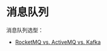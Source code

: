 # 消息队列

消息队列选型：

+ [RocketMQ vs. ActiveMQ vs. Kafka](https://rocketmq.apache.org/zh/docs/#rocketmq-vs-activemq-vs-kafka)

